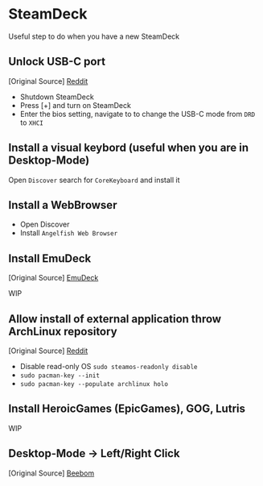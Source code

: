 # SteamDeck

Useful step to do when you have a new SteamDeck

## Unlock USB-C port

[Original Source] [Reddit](https://www.reddit.com/r/SteamDeck/comments/185vu3m/usbc_port_not_powering_external_devices/)

 - Shutdown SteamDeck
 - Press [+] and turn on SteamDeck
 - Enter the bios setting, navigate to  to change the USB-C mode from `DRD` to `XHCI`

## Install a visual keybord (useful when you are in Desktop-Mode)

Open `Discover` search for `CoreKeyboard` and install it

## Install a WebBrowser

 - Open Discover
 - Install `Angelfish Web Browser`

## Install EmuDeck

[Original Source] [EmuDeck](https://www.emudeck.com/)

WIP

## Allow install of external application throw ArchLinux repository

[Original Source] [Reddit](https://www.reddit.com/r/SteamDeck/comments/t8al0i/install_arch_packages_on_your_steam_deck/)

 - Disable read-only OS `sudo steamos-readonly disable`
 - `sudo pacman-key --init`
 - `sudo pacman-key --populate archlinux holo`

## Install HeroicGames (EpicGames), GOG, Lutris

WIP

## Desktop-Mode -> Left/Right Click

[Original Source] [Beebom](https://beebom.com/how-right-click-steam-deck/)
